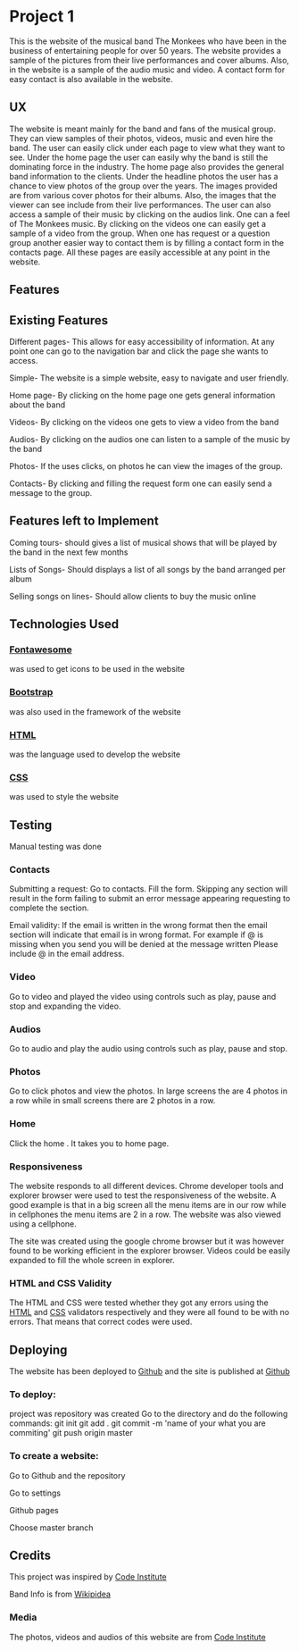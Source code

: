 # Project 1

This is the website of the musical band The Monkees who have been in the business of entertaining people for over 50 years.  The website provides a sample of the pictures from their live performances and cover albums. Also, in the website is a sample of the audio music and video. A contact form for easy contact is also available in the website.

## UX

The website is meant mainly for the band and fans of the musical group. They can view samples of their photos, videos, music and even hire the band. The user can easily click under each page to view what they want to see. Under the home page the user can easily why the band is still the dominating force in the industry. The home page also provides the general band information to the clients.
Under the headline photos the user has a chance to view photos of the group over the years. The images provided are from various cover photos for their albums. Also, the images that the viewer can see include from their live performances.
The user can also access a sample of their music by clicking on the audios link. One can a feel of The Monkees music. By clicking on the videos one can easily get a sample of a video from the group. When one has request or a question group another easier way to contact them is by filling a contact form in the contacts page. All these pages are easily accessible at any point in the website.

## Features

## Existing Features

Different pages- This allows for easy accessibility of information. At any point one can go to the navigation bar and click the page she wants to access.

Simple- The website is a simple website, easy to navigate and user friendly.

Home page- By clicking on the home page one gets general information about the band

Videos- By clicking on the videos one gets to view a video from the band

Audios- By clicking on the audios one can listen to a sample of the music by the band

Photos- If the uses clicks, on photos he can view the images of the group.

Contacts- By clicking and filling the request form one can easily send a message to the group.

## Features left to Implement

Coming tours- should gives a list of musical shows that will be played by the band in the next few months

Lists of Songs- Should displays a list of all songs by the band arranged per album

Selling songs on lines- Should allow clients to buy the music online

## Technologies Used

### [Fontawesome](https://fontawesome.com/v4.7.0/icons/) 
was used to get icons to be used in the website

### [Bootstrap](https://getbootstrap.com/)
was also used in the framework of the website

### [HTML](https://www.w3schools.com/html/)
was the language used to develop the website

### [CSS](https://www.w3schools.com/css/)
was used to style the website

## Testing
Manual testing was done

### Contacts

Submitting a request: Go to contacts. Fill the form. Skipping any section will result in the form failing to submit an error message appearing requesting to complete the section.

Email validity: If the email is written in the wrong format then the email section will indicate that email is in wrong format. For example if @ is missing when you send you will be denied at the message written Please include @ in the email address.

### Video

Go to video and played the video using controls such as play, pause and stop and expanding the video.

### Audios 

Go to audio and play the audio using controls such as play, pause and stop.

### Photos 

Go to click photos and view the photos. In large screens the are 4 photos in a row while in small screens there are 2 photos in a row.

### Home 

Click the home . It takes you to home page.

### Responsiveness

The website responds to all different devices. Chrome developer tools and explorer browser were used to test the responsiveness of the website. A good example is that in a big screen all the menu items are in our row while in cellphones the menu items are 2 in a row. The website was also viewed using a cellphone.

The site was created using the google chrome browser but it was however found to be working efficient in the explorer browser. Videos could be easily expanded to fill the whole screen in explorer.


### HTML and CSS Validity

The HTML and CSS were tested whether they got any errors using the [HTML](https://validator.w3.org/nu/?showsource=yes&doc=https%3A%2F%2Flubaninondo.github.io%2Fproject1%2F) and [CSS](https://jigsaw.w3.org/css-validator/#validate_by_input) validators respectively and they were all found to be with no errors. That means that correct codes were used.

## Deploying

The website has been deployed to [Github](https://github.com/lubaninondo/project1/) and the site is published at [Github](https://lubaninondo.github.io/project1/)

### To deploy:

project was repository was created
Go to the directory and do the following commands:
git init
git add .
git commit -m 'name of your what you are commiting'
git push origin master

### To create a website:

Go to Github and the repository

Go to settings

Github pages

Choose master branch



## Credits

This project was inspired by [Code Institute](https://github.com/Code-Institute-Solutions/resume-miniproject-bootstrap4/tree/master/18-resume-for-download)

Band Info is from [Wikipidea](https://en.wikipedia.org/wiki/The_Monkees)

### Media
The photos, videos and audios of this website are from [Code Institute](https://github.com/Code-Institute-Org/project-assets)


